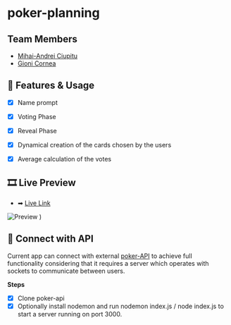 # poker-planning

## Team Members 

- [Mihai-Andrei Ciupitu](https://github.com/mihaiciupitu)
- [Gioni Cornea](https://github.com/gionicornea)




## 💠 Features & Usage

- [x] Name prompt
- [x] Voting Phase
- [x] Reveal Phase
- [x] Dynamical creation of the cards chosen by the users
- [x] Average calculation of the votes


## 🎞 Live Preview

- ➡ [Live Link](https://mihaiciupitu.github.io/poker-planning/)

![Preview](![image](/desktop/preview.png))
)



## 🧩 Connect with API

Current app can connect with external [poker-API](https://github.com/mihaiciupitu/poker-api) to achieve full functionality considering that it requires a server which operates with sockets to communicate between users. 

**Steps**

- [x] Clone poker-api
- [x] Optionally install nodemon and run nodemon index.js / node index.js to start a server running on port 3000.  
